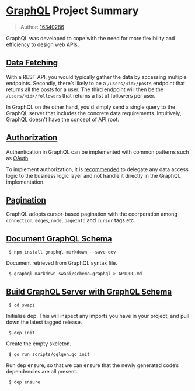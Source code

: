 # [GraphQL](https://graphql.org/) Project Summary
> Author: [16340286](https://github.com/Ernie1)  

GraphQL was developed to cope with the need for more flexibility and efficiency to design web APIs.  
## [Data Fetching](https://www.howtographql.com/basics/1-graphql-is-the-better-rest/)
With a REST API, you would typically gather the data by accessing multiple endpoints. Secondly, there’s likely to be a `/users/<id>/posts` endpoint that returns all the posts for a user. The third endpoint will then be the `/users/<id>/followers` that returns a list of followers per user.  

In GraphQL on the other hand, you'd simply send a single query to the GraphQL server that includes the concrete data requirements. Intuitively, GraphQL doesn't have the concept of API root.
## [Authorization](https://www.howtographql.com/advanced/5-common-questions/)
Authentication in GraphQL can be implemented with common patterns such as [OAuth](https://oauth.net/).  

To implement authorization, it is [recommended](https://graphql.org/learn/authorization/) to delegate any data access logic to the business logic layer and not handle it directly in the GraphQL implementation.
## [Pagination](https://graphql.org/learn/pagination/)
GraphQL adopts cursor-based pagination with the coorperation among `connection`, `edges`, `node`, `pageInfo` and `cursor` tags etc.
## [Document GraphQL Schema](https://github.com/exogen/graphql-markdown)
```
 $ npm install graphql-markdown --save-dev
```
Document retrieved from GraphQL syntax file.
```
 $ graphql-markdown swapi/schema.graphql > APIDOC.md
```
## [Build GraphQL Server with GraphQL Schema](https://gqlgen.com/ )
```
 $ cd swapi
```
Initialise dep. This will inspect any imports you have in your project, and pull down the latest tagged release.
```
 $ dep init
```
Create the empty skeleton.
```
 $ go run scripts/gqlgen.go init
```
Run dep ensure, so that we can ensure that the newly generated code’s dependencies are all present.
```
 $ dep ensure
```
## 